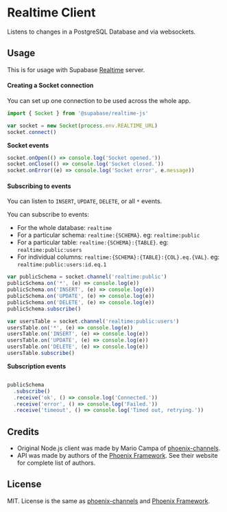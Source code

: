 # Realtime Client

Listens to changes in a PostgreSQL Database and via websockets.

## Usage

This is for usage with Supabase [Realtime](https://github.com/supabase/realtime) server.

#### Creating a Socket connection

You can set up one connection to be used across the whole app.

```js
import { Socket } from '@supabase/realtime-js'

var socket = new Socket(process.env.REALTIME_URL)
socket.connect()
```

**Socket events**

```js
socket.onOpen(() => console.log('Socket opened.'))
socket.onClose(() => console.log('Socket closed.'))
socket.onError((e) => console.log('Socket error', e.message))
```

#### Subscribing to events

You can listen to `INSERT`, `UPDATE`, `DELETE`, or all `*` events.

You can subscribe to events:

- For the whole database: `realtime`
- For a particular schema: `realtime:{SCHEMA}`. eg: `realtime:public`
- For a particular table: `realtime:{SCHEMA}:{TABLE}`. eg: `realtime:public:users`
- For individual columns: `realtime:{SCHEMA}:{TABLE}:{COL}.eq.{VAL}`. eg: `realtime:public:users:id.eq.1`


```js
var publicSchema = socket.channel('realtime:public')
publicSchema.on('*', (e) => console.log(e))
publicSchema.on('INSERT', (e) => console.log(e))
publicSchema.on('UPDATE', (e) => console.log(e))
publicSchema.on('DELETE', (e) => console.log(e))
publicSchema.subscribe()

var usersTable = socket.channel('realtime:public:users')
usersTable.on('*', (e) => console.log(e))
usersTable.on('INSERT', (e) => console.log(e))
usersTable.on('UPDATE', (e) => console.log(e))
usersTable.on('DELETE', (e) => console.log(e))
usersTable.subscribe()
```

**Subscription events**

```js

publicSchema
  .subscribe()
  .receive('ok', () => console.log('Connected.'))
  .receive('error', () => console.log('Failed.'))
  .receive('timeout', () => console.log('Timed out, retrying.'))

```



## Credits

- Original Node.js client was made by Mario Campa of [phoenix-channels](github.com/mcampa/phoenix-client).
- API was made by authors of the [Phoenix Framework](http://www.phoenixframework.org/). See their website for complete list of authors.

## License

MIT. License is the same as [phoenix-channels](https://github.com/mcampa/phoenix-client) and [Phoenix Framework](https://phoenixframework.org/).

